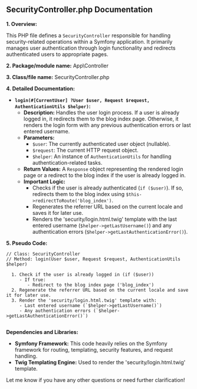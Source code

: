 ## SecurityController.php Documentation

**1. Overview:**

This PHP file defines a `SecurityController` responsible for handling security-related operations within a Symfony application. It primarily manages user authentication through login functionality and redirects authenticated users to appropriate pages.

**2. Package/module name:** App\Controller

**3. Class/file name:** SecurityController.php

**4. Detailed Documentation:**

   - **`login(#[CurrentUser] ?User $user, Request $request, AuthenticationUtils $helper)`:**
     - **Description:** Handles the user login process. If a user is already logged in, it redirects them to the blog index page. Otherwise, it renders the login form with any previous authentication errors or last entered username.
     - **Parameters:**
       - `$user`: The currently authenticated user object (nullable).
       - `$request`: The current HTTP request object.
       - `$helper`: An instance of `AuthenticationUtils` for handling authentication-related tasks.
     - **Return Values:** A `Response` object representing the rendered login page or a redirect to the blog index if the user is already logged in.
     - **Important Logic:**
       - Checks if the user is already authenticated (`if ($user)`). If so, redirects them to the blog index using `$this->redirectToRoute('blog_index')`.
       - Regenerates the referrer URL based on the current locale and saves it for later use.
       - Renders the 'security/login.html.twig' template with the last entered username (`$helper->getLastUsername()`) and any authentication errors (`$helper->getLastAuthenticationError()`).

**5. Pseudo Code:**


```
// Class: SecurityController
// Method: login(User $user, Request $request, AuthenticationUtils $helper)

  1. Check if the user is already logged in (if ($user))
     - If true:
        - Redirect to the blog index page ('blog_index') 
  2. Regenerate the referrer URL based on the current locale and save it for later use.
  3. Render the 'security/login.html.twig' template with:
     - Last entered username (`$helper->getLastUsername()`)
     - Any authentication errors (`$helper->getLastAuthenticationError()`) 


```

**Dependencies and Libraries:**

* **Symfony Framework:** This code heavily relies on the Symfony framework for routing, templating, security features, and request handling.
* **Twig Templating Engine:** Used to render the 'security/login.html.twig' template.



Let me know if you have any other questions or need further clarification!